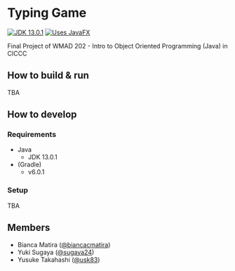 # Typing Game

[![JDK 13.0.1](https://img.shields.io/badge/jdk-13.0.1-red)](https://jdk.java.net/13/)
[![Uses JavaFX](https://img.shields.io/badge/uses-JavaFX-yellow)](https://openjfx.io/)

Final Project of WMAD 202 - Intro to Object Oriented Programming (Java) in CICCC

## How to build & run

TBA

## How to develop

### Requirements

- Java
  - JDK 13.0.1
- (Gradle)
  - v6.0.1

### Setup

TBA

## Members

- Bianca Matira ([@biancacmatira](https://github.com/biancacmatira))
- Yuki Sugaya ([@sugaya24](https://github.com/sugaya24))
- Yusuke Takahashi ([@usk83](https://github.com/usk83))
